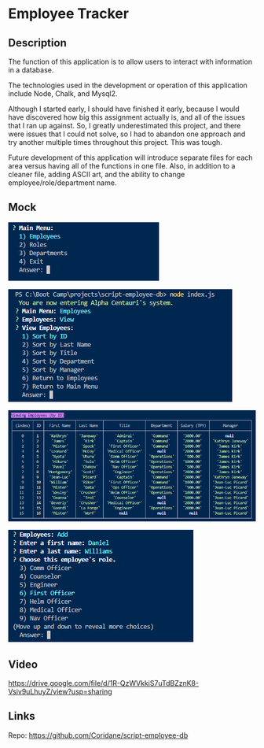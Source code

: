   # Employee Tracker 

  ## Description

  The function of this application is to allow users to interact with information in a database.

  The technologies used in the development or operation of this application include Node, Chalk, and Mysql2.
  
  Although I started early, I should have finished it early, because I would have discovered how big this assignment actually is, and all of the issues that I ran up against. So, I greatly underestimated this project, and there were issues that I could not solve, so I had to abandon one approach and try another multiple times throughout this project. This was tough.
    
  Future development of this application will introduce separate files for each area versus having all of the functions in one file. Also, in addition to a cleaner file, adding ASCII art, and the ability to change employee/role/department name.

  ## Mock

  ![Main menu](./assets/mock1.png)

  ![Sub-menu](./assets/mock2.png)

  ![Reading data](./assets/mock3.png)
  
  ![Creating data](./assets/mock4.png)

  ## Video

  https://drive.google.com/file/d/1R-QzWVkkiS7uTdBZznK8-Vsiv9uLhuyZ/view?usp=sharing
  
  ## Links

  Repo: https://github.com/Coridane/script-employee-db  